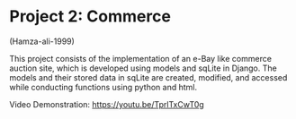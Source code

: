 # Project 2: Commerce
(Hamza-ali-1999)

This project consists of the implementation of an e-Bay like commerce auction site, which is developed using models and sqLite in Django.
The models and their stored data in sqLite are created, modified, and accessed while conducting functions using python and html.

Video Demonstration: https://youtu.be/TprlTxCwT0g

